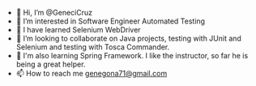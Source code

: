 - 👋 Hi, I’m @GeneciCruz
- 👀 I’m interested in Software Engineer Automated Testing
- 🌱 I have learned Selenium WebDriver
- 💞️ I’m looking to collaborate on Java projects, testing with JUnit and Selenium and testing with Tosca Commander.
- 🤞  I'm also learning Spring Framework. I like the instructor, so far he is being a great helper.
- 📫 How to reach me genegona71@gmail.com

<!---
GeneciCruz/GeneciCruz is a ✨ special ✨ repository because its `README.md` (this file) appears on your GitHub profile.
You can click the Preview link to take a look at your changes.
--->
